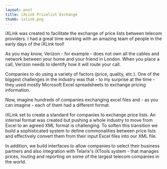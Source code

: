 ```yaml
---
layout: post
title: iXLink Pricelist Exchange
thumb: ixlink.png
---
```


iXLink was created to facilitate the exchange of price lists between telecom
providers. I had a great time working with an amazing team of people in the
early days of the iXLink tool!

As you may know, Verizon - for example - does not own all the cables and network
between your home and your friend in London. When you place a call, Verizon
needs to identify how it will route your call.

Companies to do using a variety of factors (price, quality, etc.). One of the
biggest challenges in the industry was that - to my surprise at the time - they
used mostly Microsoft Excel spreadsheets to exchange pricing information.

Now, imagine hundreds of companies exchanging excel files and - as you can imagine -
each of them had a different format.

iXLink set to create a standard for companies to exchange price lists. An internal
format was created but pushing a whole industry to move from Excel to an agreed
XML format is challenging. To soften this transition we build a sophisticated system
to define commonalities between price lists and effectively convert them from their
input Excel files into our XML file.

In addition, we build interfaces to allow companies to select their business partners
and also integration with Telarix's iXTools system - that manages prices, routing and
reporting on some of the largest telecom companies in the world.
